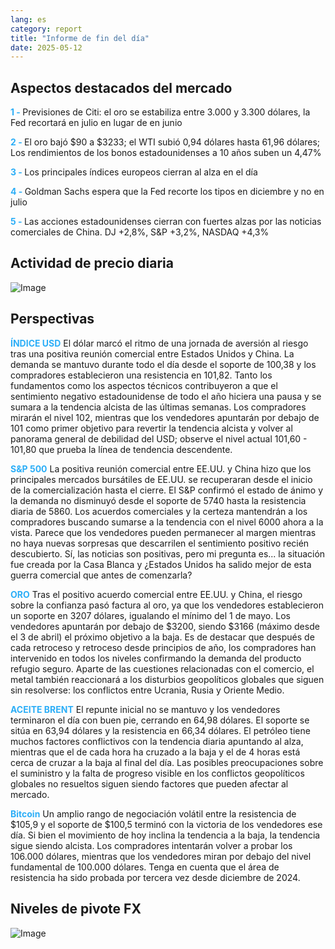```yaml
---
lang: es
category: report
title: "Informe de fin del día"
date: 2025-05-12
---
```



<h2>Aspectos destacados del mercado</h2>
<strong style="color: #2caef7;">1 - </strong> Previsiones de Citi: el oro se estabiliza entre 3.000 y 3.300 dólares, la Fed recortará en julio en lugar de en junio

<strong style="color: #2caef7;">2 - </strong> El oro bajó $90 a $3233; el WTI subió 0,94 dólares hasta 61,96 dólares; Los rendimientos de los bonos estadounidenses a 10 años suben un 4,47%

<strong style="color: #2caef7;">3 - </strong> Los principales índices europeos cierran al alza en el día

<strong style="color: #2caef7;">4 - </strong> Goldman Sachs espera que la Fed recorte los tipos en diciembre y no en julio

<strong style="color: #2caef7;">5 - </strong> Las acciones estadounidenses cierran con fuertes alzas por las noticias comerciales de China. DJ +2,8%, S&P +3,2%, NASDAQ +4,3%



<h2>Actividad de precio diaria</h2>
<img src="https://markleighedu.github.io/img/May-2025/12-May-2025/price.jpg" alt="Image"/>

<h2>Perspectivas</h2>
<strong style="color: #2caef7;">ÍNDICE USD</strong> El dólar marcó el ritmo de una jornada de aversión al riesgo tras una positiva reunión comercial entre Estados Unidos y China. La demanda se mantuvo durante todo el día desde el soporte de 100,38 y los compradores establecieron una resistencia en 101,82. Tanto los fundamentos como los aspectos técnicos contribuyeron a que el sentimiento negativo estadounidense de todo el año hiciera una pausa y se sumara a la tendencia alcista de las últimas semanas. Los compradores mirarán el nivel 102, mientras que los vendedores apuntarán por debajo de 101 como primer objetivo para revertir la tendencia alcista y volver al panorama general de debilidad del USD; observe el nivel actual 101,60 - 101,80 que prueba la línea de tendencia descendente. 

<strong style="color: #2caef7;">S&P 500</strong> La positiva reunión comercial entre EE.UU. y China hizo que los principales mercados bursátiles de EE.UU. se recuperaran desde el inicio de la comercialización hasta el cierre. El S&P confirmó el estado de ánimo y la demanda no disminuyó desde el soporte de 5740 hasta la resistencia diaria de 5860. Los acuerdos comerciales y la certeza mantendrán a los compradores buscando sumarse a la tendencia con el nivel 6000 ahora a la vista. Parece que los vendedores pueden permanecer al margen mientras no haya nuevas sorpresas que descarrilen el sentimiento positivo recién descubierto. Sí, las noticias son positivas, pero mi pregunta es... la situación fue creada por la Casa Blanca y ¿Estados Unidos ha salido mejor de esta guerra comercial que antes de comenzarla? 

<strong style="color: #2caef7;">ORO</strong> Tras el positivo acuerdo comercial entre EE.UU. y China, el riesgo sobre la confianza pasó factura al oro, ya que los vendedores establecieron un soporte en 3207 dólares, igualando el mínimo del 1 de mayo. Los vendedores apuntarán por debajo de $3200, siendo $3166 (máximo desde el 3 de abril) el próximo objetivo a la baja. Es de destacar que después de cada retroceso y retroceso desde principios de año, los compradores han intervenido en todos los niveles confirmando la demanda del producto refugio seguro. Aparte de las cuestiones relacionadas con el comercio, el metal también reaccionará a los disturbios geopolíticos globales que siguen sin resolverse: los conflictos entre Ucrania, Rusia y Oriente Medio. 

<strong style="color: #2caef7;">ACEITE BRENT</strong> El repunte inicial no se mantuvo y los vendedores terminaron el día con buen pie, cerrando en 64,98 dólares. El soporte se sitúa en 63,94 dólares y la resistencia en 66,34 dólares. El petróleo tiene muchos factores conflictivos con la tendencia diaria apuntando al alza, mientras que el de cada hora ha cruzado a la baja y el de 4 horas está cerca de cruzar a la baja al final del día. Las posibles preocupaciones sobre el suministro y la falta de progreso visible en los conflictos geopolíticos globales no resueltos siguen siendo factores que pueden afectar al mercado. 

<strong style="color: #2caef7;">Bitcoin</strong> Un amplio rango de negociación volátil entre la resistencia de $105,9 y el soporte de $100,5 terminó con la victoria de los vendedores ese día. Si bien el movimiento de hoy inclina la tendencia a la baja, la tendencia sigue siendo alcista. Los compradores intentarán volver a probar los 106.000 dólares, mientras que los vendedores miran por debajo del nivel fundamental de 100.000 dólares. Tenga en cuenta que el área de resistencia ha sido probada por tercera vez desde diciembre de 2024.



<h2>Niveles de pivote FX</h2>
<img src="https://markleighedu.github.io/img/May-2025/12-May-2025/pivot.jpg" alt="Image"/>